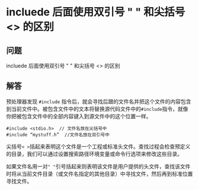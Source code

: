 # incluede 后面使用双引号 " " 和尖括号 &lt;&gt; 的区别

## 问题

incluede 后面使用双引号 " " 和尖括号 &lt;&gt; 的区别

## 解答

预处理器发现 `#include` 指令后，就会寻找后跟的文件名并把这个文件的内容包含到当前文件中。被包含文件中的文本将替换源代码文件中的`#include`指令，就像你把被包含文件中的全部内容键入到源文件中的这个位置一样。

```text
#include <stdio.h>  // 文件名放在尖括号中 
#include “mystuff.h”  //文件名放在双引号中
```

尖括号`< >`括起来表明这个文件是一个工程或标准头文件。查找过程会检查预定义的目录，我们可以通过设置搜索路径环境变量或命令行选项来修改这些目录。

如果文件名用一对`" "`引号括起来则表明该文件是用户提供的头文件，查找该文件时将从当前文件目录（或文件名指定的其他目录）中寻找文件，然后再到标准位置寻找文件。

